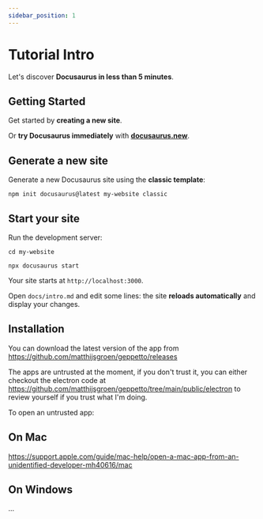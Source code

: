 ```yaml
---
sidebar_position: 1
---
```


# Tutorial Intro

Let's discover **Docusaurus in less than 5 minutes**.

## Getting Started

Get started by **creating a new site**.

Or **try Docusaurus immediately** with **[docusaurus.new](https://docusaurus.new)**.

## Generate a new site

Generate a new Docusaurus site using the **classic template**:

```shell
npm init docusaurus@latest my-website classic
```

## Start your site

Run the development server:

```shell
cd my-website

npx docusaurus start
```

Your site starts at `http://localhost:3000`.

Open `docs/intro.md` and edit some lines: the site **reloads automatically** and display your changes.

## Installation

You can download the latest version of the app from https://github.com/matthijsgroen/geppetto/releases

The apps are untrusted at the moment, if you don't trust it, you can either checkout the electron code at https://github.com/matthijsgroen/geppetto/tree/main/public/electron to review yourself if you trust what I'm doing.

To open an untrusted app:

## On Mac

https://support.apple.com/guide/mac-help/open-a-mac-app-from-an-unidentified-developer-mh40616/mac

## On Windows

...
